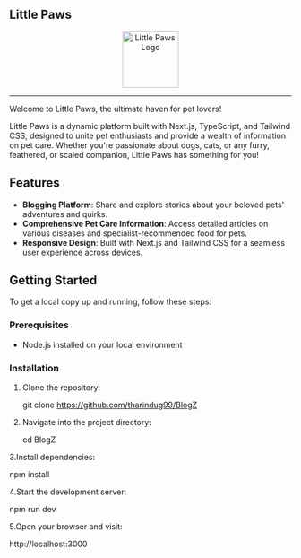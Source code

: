 ## Little Paws

<p align="center">
  <img src="https://github.com/your-username/your-repo-name/blob/master/path/to/logo.png" width="100" alt="Little Paws Logo">
</p>

---

Welcome to Little Paws, the ultimate haven for pet lovers!

Little Paws is a dynamic platform built with Next.js, TypeScript, and Tailwind CSS, designed to unite pet enthusiasts and provide a wealth of information on pet care. Whether you're passionate about dogs, cats, or any furry, feathered, or scaled companion, Little Paws has something for you!

## Features

- **Blogging Platform**: Share and explore stories about your beloved pets' adventures and quirks.
- **Comprehensive Pet Care Information**: Access detailed articles on various diseases and specialist-recommended food for pets.
- **Responsive Design**: Built with Next.js and Tailwind CSS for a seamless user experience across devices.

## Getting Started

To get a local copy up and running, follow these steps:

### Prerequisites

- Node.js installed on your local environment

### Installation

1. Clone the repository:
   
   git clone https://github.com/tharindug99/BlogZ
   
2. Navigate into the project directory:

   cd BlogZ

3.Install dependencies:

  npm install
  
4.Start the development server:

  npm run dev
  
5.Open your browser and visit:

  http://localhost:3000
